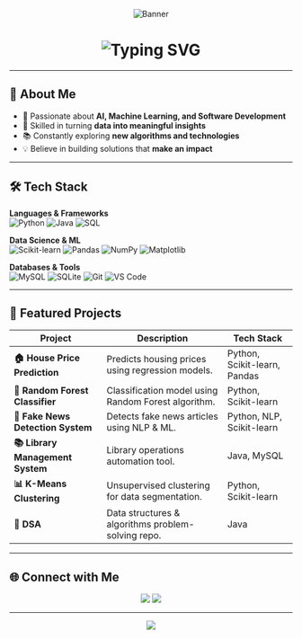 <!-- Banner -->
<p align="center">
  <img src="https://capsule-render.vercel.app/api?type=waving&color=00f700&height=200&section=header&text=Welcome%20to%20Charan's%20GitHub!&fontSize=40&fontColor=ffffff&animation=fadeIn&fontAlignY=35" alt="Banner" />
</p>

<!-- Typing Animation Header -->
<h1 align="center">
  <img src="https://readme-typing-svg.herokuapp.com?font=Fira+Code&size=26&pause=1000&color=00F700&center=true&vCenter=true&width=550&lines=Hi+%F0%9F%91%8B%2C+I'm+Charan;Machine+Learning+%26+Data+Science;Software+Developer;Problem+Solver+%26+Tech+Explorer" alt="Typing SVG" />
</h1>

---

## 🚀 About Me
- 🎯 Passionate about **AI, Machine Learning, and Software Development**  
- 🤖 Skilled in turning **data into meaningful insights**  
- 📚 Constantly exploring **new algorithms and technologies**  
- 💡 Believe in building solutions that **make an impact**

---

## 🛠 Tech Stack

**Languages & Frameworks**  
![Python](https://img.shields.io/badge/-Python-3776AB?style=flat&logo=python&logoColor=white)
![Java](https://img.shields.io/badge/-Java-ED8B00?style=flat&logo=java&logoColor=white)
![SQL](https://img.shields.io/badge/-SQL-4479A1?style=flat&logo=mysql&logoColor=white)

**Data Science & ML**  
![Scikit-learn](https://img.shields.io/badge/-Scikit--learn-F7931E?style=flat&logo=scikit-learn&logoColor=white)
![Pandas](https://img.shields.io/badge/-Pandas-150458?style=flat&logo=pandas)
![NumPy](https://img.shields.io/badge/-NumPy-013243?style=flat&logo=numpy&logoColor=white)
![Matplotlib](https://img.shields.io/badge/-Matplotlib-11557C?style=flat)

**Databases & Tools**  
![MySQL](https://img.shields.io/badge/-MySQL-005C84?style=flat&logo=mysql&logoColor=white)
![SQLite](https://img.shields.io/badge/-SQLite-07405E?style=flat&logo=sqlite&logoColor=white)
![Git](https://img.shields.io/badge/-Git-F05032?style=flat&logo=git&logoColor=white)
![VS Code](https://img.shields.io/badge/-VS%20Code-007ACC?style=flat&logo=visualstudiocode&logoColor=white)

---

## 📂 Featured Projects

| Project | Description | Tech Stack |
|---------|-------------|------------|
| **🏠 House Price Prediction** | Predicts housing prices using regression models. | Python, Scikit-learn, Pandas |
| **🌲 Random Forest Classifier** | Classification model using Random Forest algorithm. | Python, Scikit-learn |
| **📰 Fake News Detection System** | Detects fake news articles using NLP & ML. | Python, NLP, Scikit-learn |
| **📚 Library Management System** | Library operations automation tool. | Java, MySQL |
| **📊 K-Means Clustering** | Unsupervised clustering for data segmentation. | Python, Scikit-learn |
| **🧮 DSA** | Data structures & algorithms problem-solving repo. | Java |

---

## 🌐 Connect with Me
<p align="center">
  <a href="mailto:your-email@example.com"><img src="https://img.shields.io/badge/-Email-D14836?style=for-the-badge&logo=gmail&logoColor=white"/></a>
  <a href="https://www.linkedin.com/in/your-linkedin"><img src="https://img.shields.io/badge/-LinkedIn-0077B5?style=for-the-badge&logo=linkedin&logoColor=white"/></a>
</p>

---

<!-- Wave Animation Footer -->
<p align="center">
  <img src="https://capsule-render.vercel.app/api?type=waving&color=00f700&height=100&section=footer"/>
</p>
